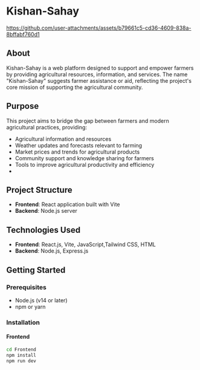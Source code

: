 # Kishan-Sahay

https://github.com/user-attachments/assets/b79661c5-cd36-4609-838a-8bffabf760d1

## About
Kishan-Sahay is a web platform designed to support and empower farmers by providing agricultural resources, information, and services. The name "Kishan-Sahay" suggests farmer assistance or aid, reflecting the project's core mission of supporting the agricultural community.

## Purpose
This project aims to bridge the gap between farmers and modern agricultural practices, providing:
- Agricultural information and resources
- Weather updates and forecasts relevant to farming
- Market prices and trends for agricultural products
- Community support and knowledge sharing for farmers
- Tools to improve agricultural productivity and efficiency
- 
## Project Structure
- **Frontend**: React application built with Vite
- **Backend**: Node.js server

## Technologies Used
- **Frontend**: React.js, Vite, JavaScript,Tailwind CSS, HTML
- **Backend**: Node.js, Express.js

## Getting Started

### Prerequisites
- Node.js (v14 or later)
- npm or yarn

### Installation

#### Frontend
```bash
cd Frontend
npm install
npm run dev
